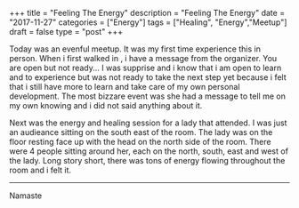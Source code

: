 +++
title = "Feeling The Energy"
description = "Feeling The Energy"
date = "2017-11-27"
categories = ["Energy"]
tags = ["Healing", "Energy","Meetup"]
draft = false
type = "post"
+++

Today was an evenful meetup. It was my first time experience this in person. When i first walked in , i have a message from the organizer. You are open but not ready... I was supprise and i know that i am open to learn and to experience but was not ready to take the next step yet because i felt that i still have more to learn and take care of my own personal development. The most bizzare event was she had a message to tell me on my own knowing and i did not said anything about it.

Next was the energy and healing session for a lady that attended. I was just an audieance sitting on the south east of the room. The lady was on the floor resting face up with the head on the north side of the room. There were 4 people sitting around her, each on the north, south, east and west of the lady. Long story short, there was tons of energy flowing throughout the room and i felt it.

---

Namaste

